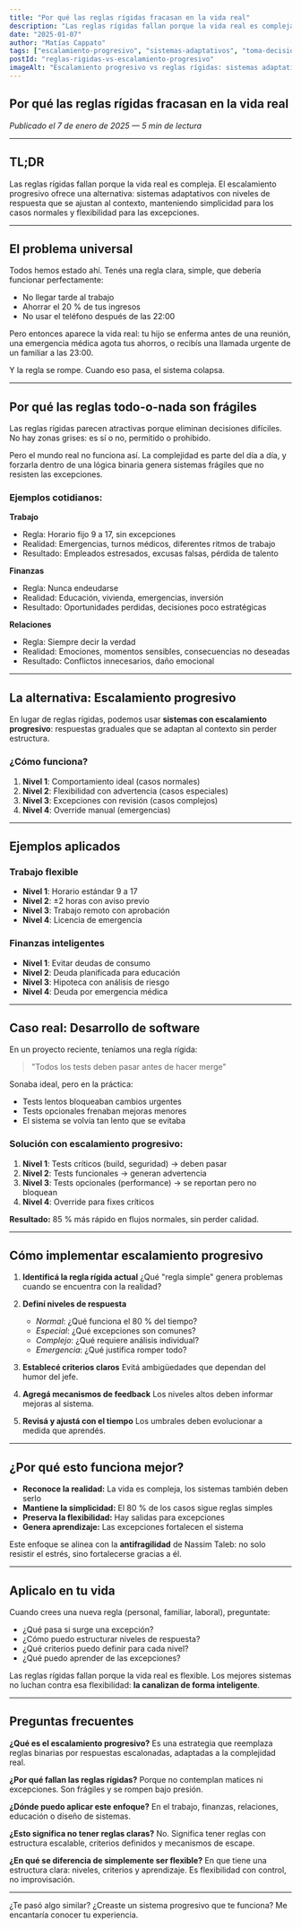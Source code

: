 ```yaml
---
title: "Por qué las reglas rígidas fracasan en la vida real"
description: "Las reglas rígidas fallan porque la vida real es compleja. El escalamiento progresivo ofrece una alternativa: sistemas adaptativos con niveles de respuesta que se ajustan al contexto."
date: "2025-01-07"
author: "Matías Cappato"
tags: ["escalamiento-progresivo", "sistemas-adaptativos", "toma-decisiones", "flexibilidad", "antifragilidad", "reglas-rigidas", "productividad", "management", "vida-personal"]
postId: "reglas-rigidas-vs-escalamiento-progresivo"
imageAlt: "Escalamiento progresivo vs reglas rígidas: sistemas adaptativos que funcionan en la vida real"
---
```


## Por qué las reglas rígidas fracasan en la vida real

*Publicado el 7 de enero de 2025 — 5 min de lectura*

---

## TL;DR

Las reglas rígidas fallan porque la vida real es compleja. El escalamiento progresivo ofrece una alternativa: sistemas adaptativos con niveles de respuesta que se ajustan al contexto, manteniendo simplicidad para los casos normales y flexibilidad para las excepciones.

---

## El problema universal

Todos hemos estado ahí. Tenés una regla clara, simple, que debería funcionar perfectamente:

- No llegar tarde al trabajo
- Ahorrar el 20 % de tus ingresos
- No usar el teléfono después de las 22:00

Pero entonces aparece la vida real: tu hijo se enferma antes de una reunión, una emergencia médica agota tus ahorros, o recibís una llamada urgente de un familiar a las 23:00.

Y la regla se rompe. Cuando eso pasa, el sistema colapsa.

---

## Por qué las reglas todo-o-nada son frágiles

Las reglas rígidas parecen atractivas porque eliminan decisiones difíciles. No hay zonas grises: es sí o no, permitido o prohibido.

Pero el mundo real no funciona así. La complejidad es parte del día a día, y forzarla dentro de una lógica binaria genera sistemas frágiles que no resisten las excepciones.

### Ejemplos cotidianos:

**Trabajo**
- Regla: Horario fijo 9 a 17, sin excepciones
- Realidad: Emergencias, turnos médicos, diferentes ritmos de trabajo
- Resultado: Empleados estresados, excusas falsas, pérdida de talento

**Finanzas**
- Regla: Nunca endeudarse
- Realidad: Educación, vivienda, emergencias, inversión
- Resultado: Oportunidades perdidas, decisiones poco estratégicas

**Relaciones**
- Regla: Siempre decir la verdad
- Realidad: Emociones, momentos sensibles, consecuencias no deseadas
- Resultado: Conflictos innecesarios, daño emocional

---

## La alternativa: Escalamiento progresivo

En lugar de reglas rígidas, podemos usar **sistemas con escalamiento progresivo**: respuestas graduales que se adaptan al contexto sin perder estructura.

### ¿Cómo funciona?

1. **Nivel 1**: Comportamiento ideal (casos normales)
2. **Nivel 2**: Flexibilidad con advertencia (casos especiales)
3. **Nivel 3**: Excepciones con revisión (casos complejos)
4. **Nivel 4**: Override manual (emergencias)

---

## Ejemplos aplicados

### Trabajo flexible

- **Nivel 1**: Horario estándar 9 a 17
- **Nivel 2**: ±2 horas con aviso previo
- **Nivel 3**: Trabajo remoto con aprobación
- **Nivel 4**: Licencia de emergencia

### Finanzas inteligentes

- **Nivel 1**: Evitar deudas de consumo
- **Nivel 2**: Deuda planificada para educación
- **Nivel 3**: Hipoteca con análisis de riesgo
- **Nivel 4**: Deuda por emergencia médica

---

## Caso real: Desarrollo de software

En un proyecto reciente, teníamos una regla rígida:
> "Todos los tests deben pasar antes de hacer merge"

Sonaba ideal, pero en la práctica:

- Tests lentos bloqueaban cambios urgentes
- Tests opcionales frenaban mejoras menores
- El sistema se volvía tan lento que se evitaba

### Solución con escalamiento progresivo:

1. **Nivel 1**: Tests críticos (build, seguridad) → deben pasar
2. **Nivel 2**: Tests funcionales → generan advertencia
3. **Nivel 3**: Tests opcionales (performance) → se reportan pero no bloquean
4. **Nivel 4**: Override para fixes críticos

**Resultado:** 85 % más rápido en flujos normales, sin perder calidad.

---

## Cómo implementar escalamiento progresivo

1. **Identificá la regla rígida actual**
   ¿Qué "regla simple" genera problemas cuando se encuentra con la realidad?

2. **Definí niveles de respuesta**
   - *Normal*: ¿Qué funciona el 80 % del tiempo?
   - *Especial*: ¿Qué excepciones son comunes?
   - *Complejo*: ¿Qué requiere análisis individual?
   - *Emergencia*: ¿Qué justifica romper todo?

3. **Establecé criterios claros**
   Evitá ambigüedades que dependan del humor del jefe.

4. **Agregá mecanismos de feedback**
   Los niveles altos deben informar mejoras al sistema.

5. **Revisá y ajustá con el tiempo**
   Los umbrales deben evolucionar a medida que aprendés.

---

## ¿Por qué esto funciona mejor?

- **Reconoce la realidad:** La vida es compleja, los sistemas también deben serlo
- **Mantiene la simplicidad:** El 80 % de los casos sigue reglas simples
- **Preserva la flexibilidad:** Hay salidas para excepciones
- **Genera aprendizaje:** Las excepciones fortalecen el sistema

Este enfoque se alinea con la **antifragilidad** de Nassim Taleb: no solo resistir el estrés, sino fortalecerse gracias a él.

---

## Aplicalo en tu vida

Cuando crees una nueva regla (personal, familiar, laboral), preguntate:

- ¿Qué pasa si surge una excepción?
- ¿Cómo puedo estructurar niveles de respuesta?
- ¿Qué criterios puedo definir para cada nivel?
- ¿Qué puedo aprender de las excepciones?

Las reglas rígidas fallan porque la vida real es flexible. Los mejores sistemas no luchan contra esa flexibilidad: **la canalizan de forma inteligente**.

---

## Preguntas frecuentes

**¿Qué es el escalamiento progresivo?**
Es una estrategia que reemplaza reglas binarias por respuestas escalonadas, adaptadas a la complejidad real.

**¿Por qué fallan las reglas rígidas?**
Porque no contemplan matices ni excepciones. Son frágiles y se rompen bajo presión.

**¿Dónde puedo aplicar este enfoque?**
En el trabajo, finanzas, relaciones, educación o diseño de sistemas.

**¿Esto significa no tener reglas claras?**
No. Significa tener reglas con estructura escalable, criterios definidos y mecanismos de escape.

**¿En qué se diferencia de simplemente ser flexible?**
En que tiene una estructura clara: niveles, criterios y aprendizaje. Es flexibilidad con control, no improvisación.

---

¿Te pasó algo similar?
¿Creaste un sistema progresivo que te funciona?
Me encantaría conocer tu experiencia.
